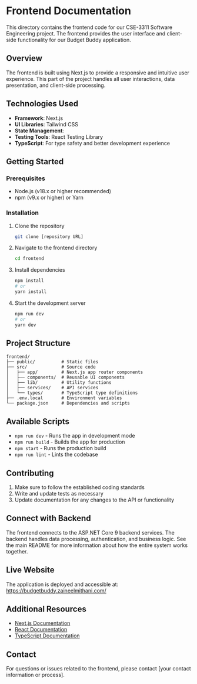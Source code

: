 # Frontend Documentation

This directory contains the frontend code for our CSE-3311 Software Engineering project. The frontend provides the user interface and client-side functionality for our Budget Buddy application.

## Overview

The frontend is built using Next.js to provide a responsive and intuitive user experience. This part of the project handles all user interactions, data presentation, and client-side processing.

## Technologies Used

- **Framework**: Next.js
- **UI Libraries**: Tailwind CSS
- **State Management**:
- **Testing Tools**: React Testing Library
- **TypeScript**: For type safety and better development experience

## Getting Started

### Prerequisites

- Node.js (v18.x or higher recommended)
- npm (v9.x or higher) or Yarn

### Installation

1. Clone the repository

   ```bash
   git clone [repository URL]
   ```

2. Navigate to the frontend directory

   ```bash
   cd frontend
   ```

3. Install dependencies

   ```bash
   npm install
   # or
   yarn install
   ```

4. Start the development server
   ```bash
   npm run dev
   # or
   yarn dev
   ```

## Project Structure

```
frontend/
├── public/          # Static files
├── src/             # Source code
│   ├── app/         # Next.js app router components
│   ├── components/  # Reusable UI components
│   ├── lib/         # Utility functions
│   ├── services/    # API services
│   └── types/       # TypeScript type definitions
├── .env.local       # Environment variables
└── package.json     # Dependencies and scripts
```

## Available Scripts

- `npm run dev` - Runs the app in development mode
- `npm run build` - Builds the app for production
- `npm start` - Runs the production build
- `npm run lint` - Lints the codebase

## Contributing

1. Make sure to follow the established coding standards
2. Write and update tests as necessary
3. Update documentation for any changes to the API or functionality

## Connect with Backend

The frontend connects to the ASP.NET Core 9 backend services. The backend handles data processing, authentication, and business logic. See the main README for more information about how the entire system works together.

## Live Website

The application is deployed and accessible at: https://budgetbuddy.zaineelmithani.com/

## Additional Resources

- [Next.js Documentation](https://nextjs.org/docs)
- [React Documentation](https://reactjs.org/docs/getting-started.html)
- [TypeScript Documentation](https://www.typescriptlang.org/docs/)

## Contact

For questions or issues related to the frontend, please contact [your contact information or process].
